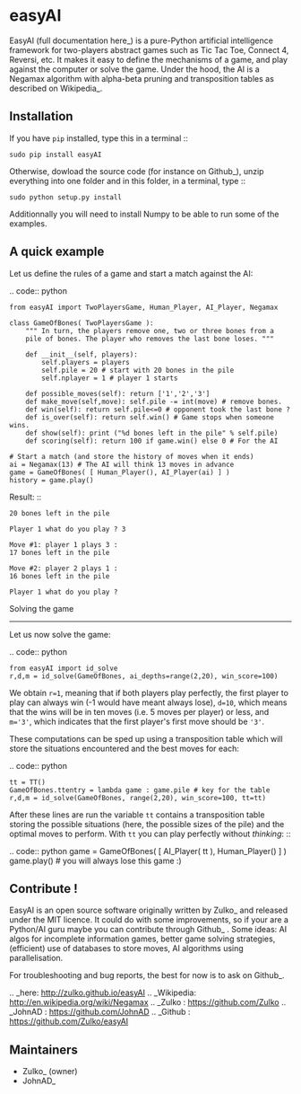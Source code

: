 easyAI
======

EasyAI (full documentation here_) is a pure-Python artificial intelligence framework for two-players abstract games such as Tic Tac Toe, Connect 4, Reversi, etc.
It makes it easy to define the mechanisms of a game, and play against the computer or solve the game.
Under the hood, the AI is a Negamax algorithm with alpha-beta pruning and transposition tables as described on Wikipedia_.


Installation
------------

If you have ``pip`` installed, type this in a terminal ::
    
    sudo pip install easyAI
    
Otherwise, dowload the source code (for instance on Github_), unzip everything into one folder and in this folder, in a terminal, type ::
    
    sudo python setup.py install

Additionnally you will need to install Numpy to be able to run some of the examples.


A quick example
----------------

Let us define the rules of a game and start a match against the AI:

.. code:: python
    
    from easyAI import TwoPlayersGame, Human_Player, AI_Player, Negamax
    
    class GameOfBones( TwoPlayersGame ):
        """ In turn, the players remove one, two or three bones from a
        pile of bones. The player who removes the last bone loses. """
            
        def __init__(self, players):
            self.players = players
            self.pile = 20 # start with 20 bones in the pile
            self.nplayer = 1 # player 1 starts

        def possible_moves(self): return ['1','2','3']
        def make_move(self,move): self.pile -= int(move) # remove bones.
        def win(self): return self.pile<=0 # opponent took the last bone ?
        def is_over(self): return self.win() # Game stops when someone wins.
        def show(self): print ("%d bones left in the pile" % self.pile)
        def scoring(self): return 100 if game.win() else 0 # For the AI
    
    # Start a match (and store the history of moves when it ends)
    ai = Negamax(13) # The AI will think 13 moves in advance 
    game = GameOfBones( [ Human_Player(), AI_Player(ai) ] )
    history = game.play()
    
Result: ::
    
    20 bones left in the pile
    
    Player 1 what do you play ? 3

    Move #1: player 1 plays 3 :
    17 bones left in the pile

    Move #2: player 2 plays 1 :
    16 bones left in the pile
    
    Player 1 what do you play ?

Solving the game
*****************

Let us now solve the game:

.. code:: python

    from easyAI import id_solve
    r,d,m = id_solve(GameOfBones, ai_depths=range(2,20), win_score=100)

We obtain ``r=1``, meaning that if both players play perfectly, the first player to play can always win (-1 would have meant always lose), ``d=10``, which means that the wins will be in ten moves (i.e. 5 moves per player) or less, and ``m='3'``, which indicates that the first player's first move should be ``'3'``.

These computations can be sped up using a transposition table which will store the situations encountered and the best moves for each:

.. code:: python
    
    tt = TT()
    GameOfBones.ttentry = lambda game : game.pile # key for the table
    r,d,m = id_solve(GameOfBones, range(2,20), win_score=100, tt=tt)

After these lines are run the variable ``tt`` contains a transposition table storing the possible situations (here, the possible sizes of the pile) and the optimal moves to perform. With ``tt`` you can play perfectly without *thinking*: ::

.. code:: python
    game = GameOfBones( [  AI_Player( tt ), Human_Player() ] )
    game.play() # you will always lose this game :)
    
Contribute !
------------

EasyAI is an open source software originally written by Zulko_ and released under the MIT licence. It could do with some improvements, so if your are a Python/AI guru maybe you can contribute through Github_ . Some ideas: AI algos for incomplete information games, better game solving strategies, (efficient) use of databases to store moves,  AI algorithms using parallelisation.

For troubleshooting and bug reports, the best for now is to ask on Github_.

.. _here: http://zulko.github.io/easyAI
.. _Wikipedia: http://en.wikipedia.org/wiki/Negamax
.. _Zulko : https://github.com/Zulko
.. _JohnAD : https://github.com/JohnAD
.. _Github :  https://github.com/Zulko/easyAI

Maintainers
-----------

- Zulko_ (owner)
- JohnAD_
